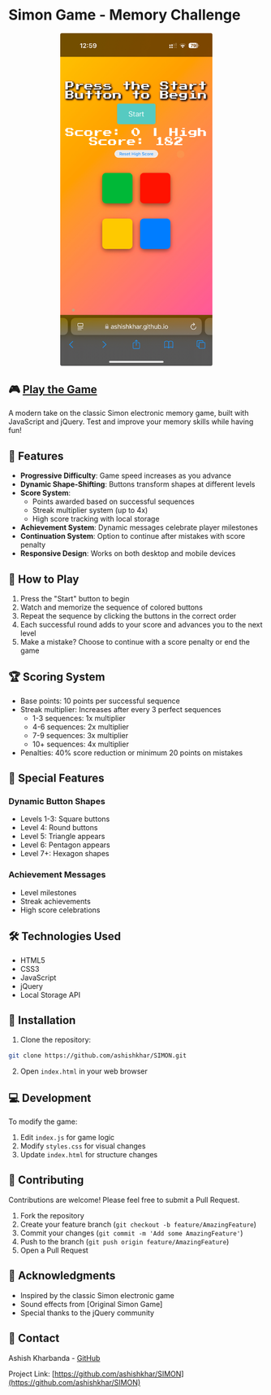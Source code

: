 # Simon Game - Memory Challenge

<p align="center">
  <img src="screenshots/simon-game.png" alt="Simon Game Screenshot" width="300"/>
</p>

## 🎮 [Play the Game](https://ashishkhar.github.io/SIMON/)

A modern take on the classic Simon electronic memory game, built with JavaScript and jQuery. Test and improve your memory skills while having fun!

## 🌟 Features

- **Progressive Difficulty**: Game speed increases as you advance
- **Dynamic Shape-Shifting**: Buttons transform shapes at different levels
- **Score System**: 
  - Points awarded based on successful sequences
  - Streak multiplier system (up to 4x)
  - High score tracking with local storage
- **Achievement System**: Dynamic messages celebrate player milestones
- **Continuation System**: Option to continue after mistakes with score penalty
- **Responsive Design**: Works on both desktop and mobile devices

## 🎯 How to Play

1. Press the "Start" button to begin
2. Watch and memorize the sequence of colored buttons
3. Repeat the sequence by clicking the buttons in the correct order
4. Each successful round adds to your score and advances you to the next level
5. Make a mistake? Choose to continue with a score penalty or end the game

## 🏆 Scoring System

- Base points: 10 points per successful sequence
- Streak multiplier: Increases after every 3 perfect sequences
  - 1-3 sequences: 1x multiplier
  - 4-6 sequences: 2x multiplier
  - 7-9 sequences: 3x multiplier
  - 10+ sequences: 4x multiplier
- Penalties: 40% score reduction or minimum 20 points on mistakes

## 🎨 Special Features

### Dynamic Button Shapes
- Levels 1-3: Square buttons
- Level 4: Round buttons
- Level 5: Triangle appears
- Level 6: Pentagon appears
- Level 7+: Hexagon shapes

### Achievement Messages
- Level milestones
- Streak achievements
- High score celebrations

## 🛠️ Technologies Used

- HTML5
- CSS3
- JavaScript
- jQuery
- Local Storage API

## 🚀 Installation

1. Clone the repository:
```bash
git clone https://github.com/ashishkhar/SIMON.git
```
2. Open `index.html` in your web browser

## 💻 Development

To modify the game:

1. Edit `index.js` for game logic
2. Modify `styles.css` for visual changes
3. Update `index.html` for structure changes

## 🤝 Contributing

Contributions are welcome! Please feel free to submit a Pull Request.

1. Fork the repository
2. Create your feature branch (`git checkout -b feature/AmazingFeature`)
3. Commit your changes (`git commit -m 'Add some AmazingFeature'`)
4. Push to the branch (`git push origin feature/AmazingFeature`)
5. Open a Pull Request


## 👏 Acknowledgments

- Inspired by the classic Simon electronic game
- Sound effects from [Original Simon Game]
- Special thanks to the jQuery community

## 📧 Contact

Ashish Kharbanda - [GitHub](https://github.com/ashishkhar)

Project Link: [https://github.com/ashishkhar/SIMON](https://github.com/ashishkhar/SIMON)
